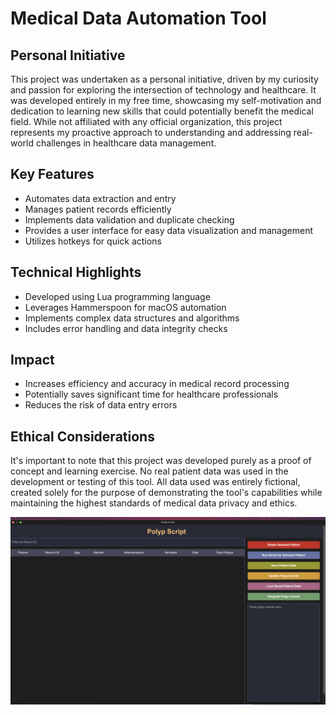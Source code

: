 # Medical Data Automation Tool

## Personal Initiative
This project was undertaken as a personal initiative, driven by my curiosity and passion for exploring the intersection of technology and healthcare. It was developed entirely in my free time, showcasing my self-motivation and dedication to learning new skills that could potentially benefit the medical field. While not affiliated with any official organization, this project represents my proactive approach to understanding and addressing real-world challenges in healthcare data management.

## Key Features
- Automates data extraction and entry
- Manages patient records efficiently
- Implements data validation and duplicate checking
- Provides a user interface for easy data visualization and management
- Utilizes hotkeys for quick actions

## Technical Highlights
- Developed using Lua programming language
- Leverages Hammerspoon for macOS automation
- Implements complex data structures and algorithms
- Includes error handling and data integrity checks

## Impact
- Increases efficiency and accuracy in medical record processing
- Potentially saves significant time for healthcare professionals
- Reduces the risk of data entry errors


## Ethical Considerations
It's important to note that this project was developed purely as a proof of concept and learning exercise. No real patient data was used in the development or testing of this tool. All data used was entirely fictional, created solely for the purpose of demonstrating the tool's capabilities while maintaining the highest standards of medical data privacy and ethics.




![Medical Data Automation Tool Interface](medical_data_tool_interface.png)


